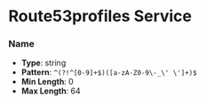 # Route53profiles Service

### Name
- **Type**: string
- **Pattern**: `^(?!^[0-9]+$)([a-zA-Z0-9\-_\' \']+)$`
- **Min Length**: 0
- **Max Length**: 64

